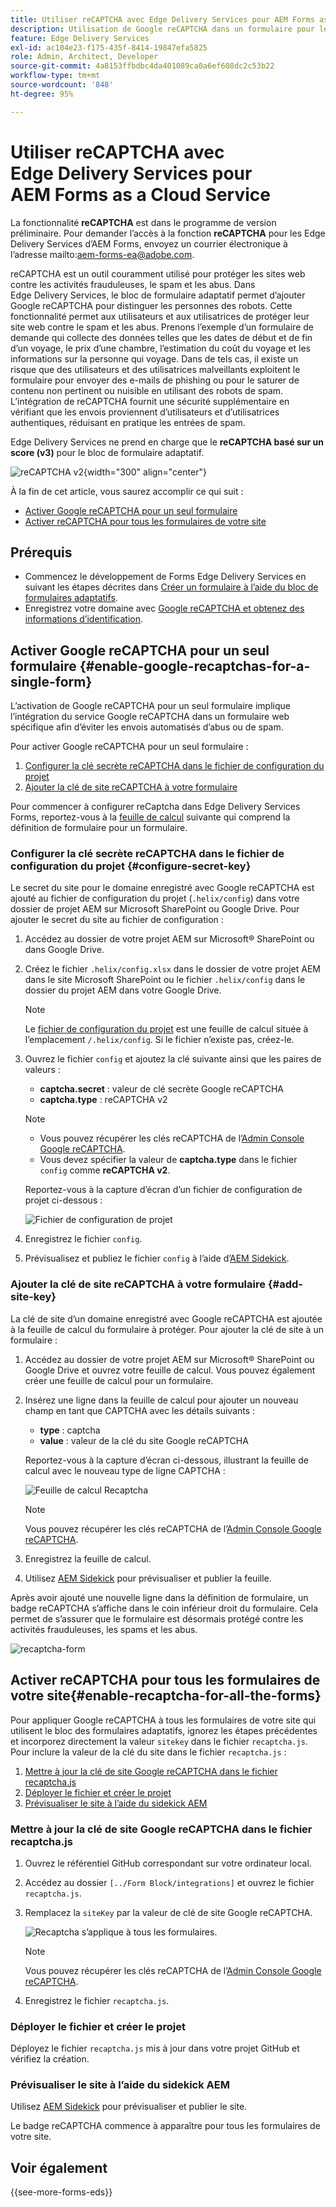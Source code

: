 ```yaml
---
title: Utiliser reCAPTCHA avec Edge Delivery Services pour AEM Forms as a Cloud Service
description: Utilisation de Google reCAPTCHA dans un formulaire pour les Edge Delivery Services d’AEM Forms
feature: Edge Delivery Services
exl-id: ac104e23-f175-435f-8414-19847efa5825
role: Admin, Architect, Developer
source-git-commit: 4a8153ffbdbc4da401089ca0a6ef608dc2c53b22
workflow-type: tm+mt
source-wordcount: '848'
ht-degree: 95%

---
```



# Utiliser reCAPTCHA avec Edge Delivery Services pour AEM Forms as a Cloud Service

<span>La fonctionnalité **reCAPTCHA** est dans le programme de version préliminaire. Pour demander l’accès à la fonction **reCAPTCHA** pour les Edge Delivery Services d’AEM Forms, envoyez un courrier électronique à l’adresse mailto:aem-forms-ea@adobe.com.</span>

reCAPTCHA est un outil couramment utilisé pour protéger les sites web contre les activités frauduleuses, le spam et les abus. Dans Edge Delivery Services, le bloc de formulaire adaptatif permet d’ajouter Google reCAPTCHA pour distinguer les personnes des robots. Cette fonctionnalité permet aux utilisateurs et aux utilisatrices de protéger leur site web contre le spam et les abus.
Prenons l’exemple d’un formulaire de demande qui collecte des données telles que les dates de début et de fin d’un voyage, le prix d’une chambre, l’estimation du coût du voyage et les informations sur la personne qui voyage. Dans de tels cas, il existe un risque que des utilisateurs et des utilisatrices malveillants exploitent le formulaire pour envoyer des e-mails de phishing ou pour le saturer de contenu non pertinent ou nuisible en utilisant des robots de spam. L’intégration de reCAPTCHA fournit une sécurité supplémentaire en vérifiant que les envois proviennent d’utilisateurs et d’utilisatrices authentiques, réduisant en pratique les entrées de spam.

<!-- ![Recaptcha Image](/help/edge/docs/forms/assets/recaptcha-image.png){width="300" align="center"} -->

Edge Delivery Services ne prend en charge que le **reCAPTCHA basé sur un score (v3)** pour le bloc de formulaire adaptatif.

![reCAPTCHA v2](/help/forms/assets/recaptcha-v2-invisible.png){width="300" align="center"}


À la fin de cet article, vous saurez accomplir ce qui suit :
* [Activer Google reCAPTCHA pour un seul formulaire](#enable-google-recaptchas-for-a-single-form)
* [Activer reCAPTCHA pour tous les formulaires de votre site](#enable-recaptcha-for-all-the-forms)

## Prérequis

* Commencez le développement de Forms Edge Delivery Services en suivant les étapes décrites dans [Créer un formulaire à l’aide du bloc de formulaires adaptatifs](/help/edge/docs/forms/create-forms.md).
* Enregistrez votre domaine avec [Google reCAPTCHA et obtenez des informations d’identification](https://www.google.com/recaptcha/admin/create).

## Activer Google reCAPTCHA pour un seul formulaire {#enable-google-recaptchas-for-a-single-form}

L’activation de Google reCAPTCHA pour un seul formulaire implique l’intégration du service Google reCAPTCHA dans un formulaire web spécifique afin d’éviter les envois automatisés d’abus ou de spam.

Pour activer Google reCAPTCHA pour un seul formulaire :
1. [Configurer la clé secrète reCAPTCHA dans le fichier de configuration du projet](#configure-secret-key)
1. [Ajouter la clé de site reCAPTCHA à votre formulaire](#add-site-key)

Pour commencer à configurer reCaptcha dans Edge Delivery Services Forms, reportez-vous à la [feuille de calcul](/help/edge/docs/forms/assets/recaptcha.xlsx) suivante qui comprend la définition de formulaire pour un formulaire.

### Configurer la clé secrète reCAPTCHA dans le fichier de configuration du projet {#configure-secret-key}

Le secret du site pour le domaine enregistré avec Google reCAPTCHA est ajouté au fichier de configuration du projet (`.helix/config`) dans votre dossier de projet AEM sur Microsoft SharePoint ou Google Drive. Pour ajouter le secret du site au fichier de configuration :

1. Accédez au dossier de votre projet AEM sur Microsoft® SharePoint ou dans Google Drive.
1. Créez le fichier `.helix/config.xlsx` dans le dossier de votre projet AEM dans le site Microsoft SharePoint ou le fichier `.helix/config` dans le dossier du projet AEM dans votre Google Drive.

   >[!NOTE]
   >
   > Le [fichier de configuration du projet](https://www.aem.live/docs/configuration) est une feuille de calcul située à l’emplacement `/.helix/config`. Si le fichier n’existe pas, créez-le.

1. Ouvrez le fichier `config` et ajoutez la clé suivante ainsi que les paires de valeurs :

   * **captcha.secret** : valeur de clé secrète Google reCAPTCHA
   * **captcha.type** : reCAPTCHA v2

   >[!NOTE]
   >
   >  * Vous pouvez récupérer les clés reCAPTCHA de l’[Admin Console Google reCAPTCHA](https://www.google.com/recaptcha/admin).
   >  * Vous devez spécifier la valeur de **captcha.type** dans le fichier `config` comme **reCAPTCHA v2**.

   Reportez-vous à la capture d’écran d’un fichier de configuration de projet ci-dessous :

   ![Fichier de configuration de projet](/help/forms/assets/recaptcha-config-file.png)

1. Enregistrez le fichier `config`.

1. Prévisualisez et publiez le fichier `config` à l’aide d’[AEM Sidekick](https://www.aem.live/developer/tutorial#preview-and-publish-your-content).

### Ajouter la clé de site reCAPTCHA à votre formulaire {#add-site-key}

La clé de site d’un domaine enregistré avec Google reCAPTCHA est ajoutée à la feuille de calcul du formulaire à protéger. Pour ajouter la clé de site à un formulaire :

1. Accédez au dossier de votre projet AEM sur Microsoft® SharePoint ou Google Drive et ouvrez votre feuille de calcul. Vous pouvez également créer une feuille de calcul pour un formulaire.
1. Insérez une ligne dans la feuille de calcul pour ajouter un nouveau champ en tant que CAPTCHA avec les détails suivants :
   * **type** : captcha
   * **value** : valeur de la clé du site Google reCAPTCHA

   Reportez-vous à la capture d’écran ci-dessous, illustrant la feuille de calcul avec le nouveau type de ligne CAPTCHA :

   ![Feuille de calcul Recaptcha](/help/edge/docs/forms/assets/recaptcha-spreadsheet.png)

   >[!NOTE]
   >
   >  Vous pouvez récupérer les clés reCAPTCHA de l’[Admin Console Google reCAPTCHA](https://www.google.com/recaptcha/admin).

1. Enregistrez la feuille de calcul.
1. Utilisez [AEM Sidekick](https://www.aem.live/developer/tutorial#preview-and-publish-your-content) pour prévisualiser et publier la feuille.

Après avoir ajouté une nouvelle ligne dans la définition de formulaire, un badge reCAPTCHA s’affiche dans le coin inférieur droit du formulaire. Cela permet de s’assurer que le formulaire est désormais protégé contre les activités frauduleuses, les spams et les abus.

![recaptcha-form](/help/edge/docs/forms/assets/recaptcha-form.png)

## Activer reCAPTCHA pour tous les formulaires de votre site{#enable-recaptcha-for-all-the-forms}

Pour appliquer Google reCAPTCHA à tous les formulaires de votre site qui utilisent le bloc des formulaires adaptatifs, ignorez les étapes précédentes et incorporez directement la valeur `sitekey` dans le fichier `recaptcha.js`. Pour inclure la valeur de la clé du site dans le fichier `recaptcha.js` :

1. [Mettre à jour la clé de site Google reCAPTCHA dans le fichier recaptcha.js](#1-update-google-recaptcha-site-key-in-recaptchajs-file)
1. [Déployer le fichier et créer le projet](#2-deploy-the-file-and-build-the-project)
1. [Prévisualiser le site à l’aide du sidekick AEM](#3-preview-the-site-using-the-aem-sidekick)

### Mettre à jour la clé de site Google reCAPTCHA dans le fichier recaptcha.js

1. Ouvrez le référentiel GitHub correspondant sur votre ordinateur local.
1. Accédez au dossier `[../Form Block/integrations]` et ouvrez le fichier `recaptcha.js`.
1. Remplacez la `siteKey` par la valeur de clé de site Google reCAPTCHA.

   ![Recaptcha s’applique à tous les formulaires.](/help/forms/assets/recaptcha-apply-to-all-forms.png)

   >[!NOTE]
   >
   >  Vous pouvez récupérer les clés reCAPTCHA de l’[Admin Console Google reCAPTCHA](https://www.google.com/recaptcha/admin).

1. Enregistrez le fichier `recaptcha.js`.

### Déployer le fichier et créer le projet

Déployez le fichier `recaptcha.js` mis à jour dans votre projet GitHub et vérifiez la création.

### Prévisualiser le site à l’aide du sidekick AEM

Utilisez [AEM Sidekick](https://www.aem.live/developer/tutorial#preview-and-publish-your-content) pour prévisualiser et publier le site.

Le badge reCAPTCHA commence à apparaître pour tous les formulaires de votre site.

## Voir également

{{see-more-forms-eds}}

